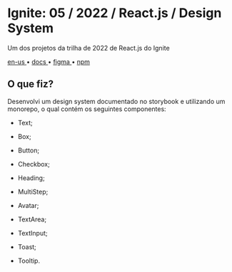 <div valing="top">
  <h1>Ignite: 05 / <span>2022</span> / React.js / Design System</h1>
  <p>Um dos projetos da trilha de 2022 de React.js do Ignite</p>
  <nav>
   <nav>
    <div id="repository-buttons"/>
    <a class="navigation-link disabled" href="https://github.com/L-Marcel/ignite-05-reactjs-2022-design-system/blob/main/README.en-US.md" target="__blank__">
      en-us
    </a>
    <span class="disabled">•</span>
    <a class="navigation-link" href="https://l-marcel.github.io/ignite-05-reactjs-2022-design-system/" target="__blank__">
      docs
    </a>
    <span>•</span>
    <a class="navigation-link" href="https://www.figma.com/file/69Xmjd50wGzTh0Fsfwa2Ff/Ignite-Call-(Copy)?node-id=4%3A412&t=fWnjSYVr4XDbqhHe-1" target="__blank__">
      figma
    </a>
    <span>•</span>
    <a class="navigation-link" href="https://www.npmjs.com/package/@lm-ignite/react-ignite" target="__blank__">
      npm
    </a>
  </nav>
</div>

<div id="grid">
  <div id="grid-item">
    <h2>O que <span>fiz</span>?</h2>
    <p>Desenvolvi um <span>design system</span> documentado no storybook e utilizando um <span>monorepo</span>, o qual contém os seguintes componentes:</p>
    <ul>
      <li id="checked"><p>Text;</p></li>
      <li id="checked"><p>Box;</p></li>
      <li id="checked"><p>Button;</p></li>
      <li id="checked"><p>Checkbox;</p></li>
      <li id="checked"><p>Heading;</p></li>
      <li id="checked"><p>MultiStep;</p></li>
      <li id="checked"><p>Avatar;</p></li>
      <li id="checked"><p>TextArea;</p></li>
      <li id="checked"><p>TextInput;</p></li>
      <li id="checked"><p>Toast;</p></li>
      <li id="checked"><p>Tooltip.</p></li>
    </ul>
  </div>
</div>
